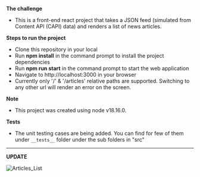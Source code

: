 **The challenge**
* This is a front-end react project that takes a JSON feed (simulated from  Content API (CAPI) data) and renders a list of news articles.

**Steps to run the project**
* Clone this repository in your local
* Run __npm install__ in the command prompt to install the project dependencies
* Run __npm run start__ in the command prompt to start the web application
* Navigate to http://localhost:3000 in your browser
* Currently only '/' & '/articles' relative paths are supported. Switching to any other url will render an error on the screen.

**Note**
* This project was created using node v18.16.0.

**Tests**
* The unit testing cases are being added. You can find for few of them under `__tests__` folder under the sub folders in "src"

---------------------------

**UPDATE**

![Articles_List](https://github.com/priyankajakob/newscorpau-fe-code-test-master/assets/50093965/c8294507-e04b-4065-8cfc-8015ab398b5a)
